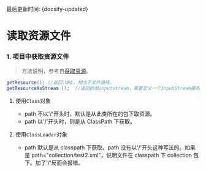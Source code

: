 最后更新时间: {docsify-updated}

# 读取资源文件

### 1. 项目中获取资源文件

> 方法说明，参考自[获取资源](https://www.cnblogs.com/alwayswyy/p/6421267.html)。

```java
getResource(); //返回:URL，相当于文件路径。
getResourceAsStream ();  //返回的是inputstream，需要定义一个InputStream接收。
```

1. 使用`Class`对象

   - path 不以'/'开头时，默认是从此类所在的包下取资源。
   - path 以'/'开头时，则是从 ClassPath 下获取。

2. 使用`ClassLoader`对象

   - path 默认是从 classpath 下获取，path 没有以'/'开头这种写法的。如果是 path="collection/test2.xml"，说明文件在 classpath 下 collection 包下。加了'/'反而会报错。
